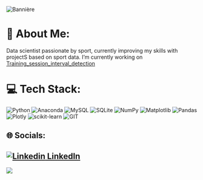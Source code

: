 
![Bannière](https://github.com/VioleauPierre/VioleauPierre/assets/129098391/1b8ab90d-6dff-4fc9-b07e-c9f2e368c3b9)
# 💫 About Me:
Data scientist passionate by sport, currently improving my skills with projectS based on sport data.
I’m currently working on [Training_session_interval_detection](https://github.com/VioleauPierre/Training_session_interval_detection)


# 💻 Tech Stack:
![Python](https://img.shields.io/badge/python-3670A0?style=for-the-badge&logo=python&logoColor=ffdd54) ![Anaconda](https://img.shields.io/badge/Anaconda-%2344A833.svg?style=for-the-badge&logo=anaconda&logoColor=white) ![MySQL](https://img.shields.io/badge/mysql-%2300000f.svg?style=for-the-badge&logo=mysql&logoColor=white) ![SQLite](https://img.shields.io/badge/sqlite-%2307405e.svg?style=for-the-badge&logo=sqlite&logoColor=white) ![NumPy](https://img.shields.io/badge/numpy-%23013243.svg?style=for-the-badge&logo=numpy&logoColor=white) ![Matplotlib](https://img.shields.io/badge/Matplotlib-%23ffffff.svg?style=for-the-badge&logo=Matplotlib&logoColor=black) ![Pandas](https://img.shields.io/badge/pandas-%23150458.svg?style=for-the-badge&logo=pandas&logoColor=white) ![Plotly](https://img.shields.io/badge/Plotly-%233F4F75.svg?style=for-the-badge&logo=plotly&logoColor=white) ![scikit-learn](https://img.shields.io/badge/scikit--learn-%23F7931E.svg?style=for-the-badge&logo=scikit-learn&logoColor=white) ![GIT](https://img.shields.io/badge/Git-fc6d26?style=for-the-badge&logo=git&logoColor=white)


## 🌐 Socials:

[![Linkedin](https://i.stack.imgur.com/gVE0j.png) LinkedIn](https://www.linkedin.com/in/pierre-violeau-b499b9153/)
---
[![](https://visitcount.itsvg.in/api?id=VioleauPierre&icon=0&color=0)](https://visitcount.itsvg.in)


